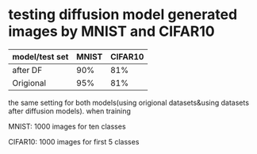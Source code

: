 # testing diffusion model generated images by MNIST and CIFAR10

| model/test set | MNIST  | CIFAR10 |
|---------------|--------|---------|
| after DF     | 90% | 81%  |
| Origional    | 95% | 81% |

the same setting for both models(using origional datasets&using datasets after diffusion models).
when training

MNIST: 1000 images for ten classes

CIFAR10: 1000 images for first 5 classes


